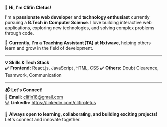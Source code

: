  **👋 Hi, I'm Clifin Cletus!**  

I'm a **passionate web developer** and **technology enthusiast** currently pursuing a **B.Tech in Computer Science**. I love building interactive web applications, exploring new technologies, and solving complex problems through code.  

🚀 **Currently, I'm a Teaching Assistant (TA) at Nxtwave**, helping others learn and grow in the field of development.  

---

 **💡 Skills & Tech Stack**  
✔️ **Frontend:** React.js, JavaScript ,HTML, CSS
✔️ **Others:** Doubt Clearence, Teamwork, Communication

---

 **📬 Let's Connect!**  
📧 **Email:** clifin18@gmail.com    
💻 **LinkedIn:** https://linkedin.com/clifincletus 

🚀 **Always open to learning, collaborating, and building exciting projects!** Let's connect and innovate together.  

<!---
ClifinCletus/ClifinCletus is a ✨ special ✨ repository because its `README.md` (this file) appears on your GitHub profile.
You can click the Preview link to take a look at your changes.
--->
